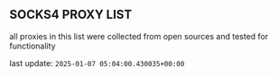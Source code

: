## SOCKS4 PROXY LIST

all proxies in this list were collected from open sources and tested for functionality

last update: `2025-01-07 05:04:00.430035+00:00`